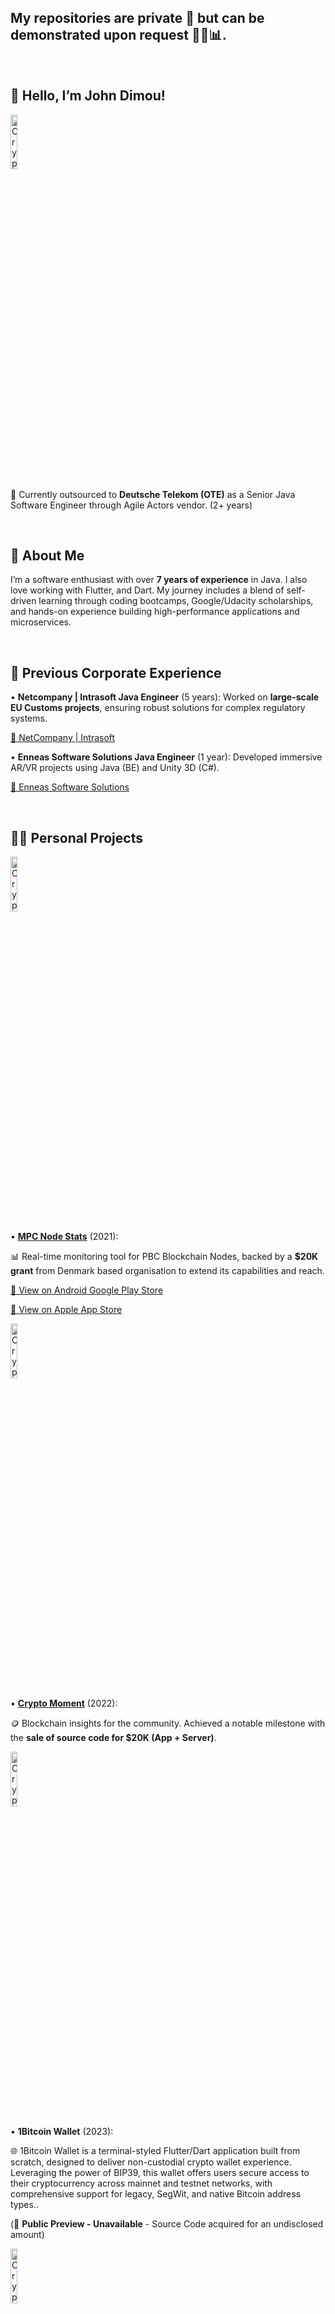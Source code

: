 

## **My repositories are private 🔐 but can be demonstrated upon request 👨‍💻📊.**
<br>


## **👋 Hello, I’m John Dimou!**

<img src="https://imgur.com/3TWw4Fw.png"  alt="Crypto Moment Screenshot 1"  width="15%">

📍 Currently outsourced to **Deutsche Telekom (OTE)** as a Senior Java Software Engineer through Agile Actors vendor. (2+ years)


<br>

## **🌟 About Me**

I’m a software enthusiast with over **7 years of experience** in Java. I also love working with Flutter, and Dart. 
My journey includes a blend of self-driven learning through coding bootcamps, Google/Udacity scholarships, and hands-on experience building high-performance applications and microservices.


  <br>

## **💼 Previous Corporate Experience**

•  **Netcompany | Intrasoft Java Engineer** (5 years): Worked on **large-scale EU Customs projects**, ensuring robust solutions for complex regulatory systems.


[ 🔗 NetCompany | Intrasoft](https://www.netcompany-intrasoft.com/)
  
•  **Enneas Software Solutions Java Engineer** (1 year): Developed immersive AR/VR projects using Java (BE) and Unity 3D (C#).


[ 🔗 Enneas Software Solutions](https://enneas.gr/)

<br>


## **🧑‍💻 Personal Projects**

<img src="https://imgur.com/3tOSYQq.png"  alt="Crypto Moment Screenshot 1"  width="15%">

•  [**MPC Node Stats**](https://apps.apple.com/gr/app/mpc-node-stats/id1661132518?platform=iphone) (2021):

📊 Real-time monitoring tool for PBC Blockchain Nodes, backed by a **$20K grant** from Denmark based organisation to extend its capabilities and reach.

[📲 View on Android Google Play Store](https://play.google.com/store/apps/details?id=com.mpcnodeio.mpcstats&hl=en)

[🍎 View on Apple App Store](https://apps.apple.com/gr/app/mpc-node-stats/id1661132518)

<img src="https://imgur.com/ge9rG0q.png"  alt="Crypto Moment Screenshot 1"  width="15%">

•  [**Crypto Moment**](https://www.producthunt.com/products/crypto-moment) (2022):

🪙 Blockchain insights for the community. Achieved a notable milestone with the **sale of source code for $20K (App + Server)**.


<img src="https://imgur.com/U54eWIu.png"  alt="Crypto Moment Screenshot 1"  width="15%">

•  **1Bitcoin Wallet** (2023):

🌐 1Bitcoin Wallet is a terminal-styled Flutter/Dart application built from scratch, designed to deliver non-custodial crypto wallet experience. Leveraging the power of BIP39, this wallet offers users secure access to their cryptocurrency across mainnet and testnet networks, with comprehensive support for legacy, SegWit, and native Bitcoin address types..

(🤝 **Public Preview - Unavailable** - Source Code acquired for an undisclosed amount)

<img src="https://imgur.com/oRsJi8A.png"  alt="Crypto Moment Screenshot 1"  width="15%">

•  [**LifeRank AI**](https://apps.apple.com/lt/app/liferank-ai/id6736438022) (2024):

🌐 Built for fun, LifeRank AI explores AI APIs to provide interactive life metrics, bringing data insights to life.

[🍎 View on Apple App Store](https://apps.apple.com/lt/app/liferank-ai/id6736438022)

  <br>

## **💻 Skills**

  

•  **Backend**: Java EE, Java Spring Boot,  REST APIs, SOAP, XML, Kafka, Oracle DB, mySQL, MongoDatabase, Git, JUnit.

•  **Frontend & Mobile**: Flutter, Dart, iOS/Android Development, Firebase 

•  **DevOps**: Docker, Kubernetes, ELK Stack, Linux Server Management (VPS), Tomcat

•  **Game Development**: Unity 3D, C#, AR/VR SDKs (Vuforia)

•  **Testing & Monitoring**: JMeter, Jacoco, JVM Performance Optimization, Junit

  <br>

## **📫 Let’s Connect**

  

•  **Email**: dimou.john@yandex.com

•  **LinkedIn**: [linkedin.com/in/john-dimou](https://www.linkedin.com/in/john-dimou/)

  

Excited to collaborate on innovative projects and share my journey in tech!
